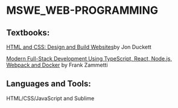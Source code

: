 # MSWE_WEB-PROGRAMMING

## Textbooks:

[HTML and CSS: Design and Build Websites](https://www.amazon.com/HTML-CSS-Design-Build-Websites/dp/1118008189)by Jon Duckett

[Modern Full-Stack Development Using TypeScript, React, Node.js, Webpack and Docker](https://link.springer.com/book/10.1007/978-1-4842-5738-8) by Frank Zammetti

## Languages and Tools:

HTML/CSS/JavaScript and Sublime

